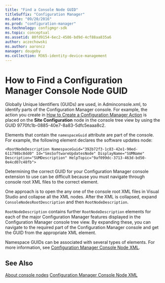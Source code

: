 ```yaml
---
title: "Find a Console Node GUID"
titleSuffix: "Configuration Manager"
ms.date: "09/20/2016"
ms.prod: "configuration-manager"
ms.technology: configmgr-sdk
ms.topic: conceptual
ms.assetid: 80fd9154-6ec2-4586-bd9d-4cf88aa835a6
author: aczechowski
ms.author: aaroncz
manager: dougeby
ms.collection: M365-identity-device-management
---
```

# How to Find a Configuration Manager Console Node GUID
Globally Unique Identifiers (GUIDs) are used, in Adminconsole.xml, to identify parts of the Configuration Manager console. For example, the action you create in [How to Create a Configuration Manager Action](../../../../develop/core/servers/console/how-to-create-a-configuration-manager-action.md) is placed on the **Site Configuration** node in the console tree view by using the GUID 9770fc1b-0885-40e7-8a83-5dfc5eaaa8c2.  

 Elements that contain the `namespaceGuid` attribute are part of the console. For example, the following element declares the software updates node:  

 `<RootNodeDescription NamespaceGuid="392b72f3-1c83-42e1-90ed-611798bc0dd0" Id="SmsSoftwareUpdatesNode" DisplayName="SUMName" Description="SUMDescription" HelpTopic="9af099dc-3713-463d-bd50-0e4cd07c48fb">`  

 Determining the correct GUID for your Configuration Manager console extension to use can be difficult because you must navigate through console root XML files to the correct element.  

 One approach is to open the any one of the console root XML files in Visual Studio and collapse all the XML nodes. After the XML is collapsed, expand `ConsoleNodesRootDescription` and then `RootNodeDescription`.  

 `RootNodeDescription` contains further `RootNodeDescription` elements for each of the major Configuration Manager features displayed in the Configuration Manager console tree view. By expanding these, you can navigate to the required part of the Configuration Manager console and get the GUID from the appropriate XML element.  

 Namespace GUIDs can be associated with several types of elements. For more information, see [Configuration Manager Console Node XML](../../../../develop/core/servers/console/console-node-xml.md).  

## See Also  
 [About console nodes](/sccm/develop/core/servers/console/about-configuration-manager-console-nodes)
 [Configuration Manager Console Node XML](../../../../develop/core/servers/console/console-node-xml.md)

